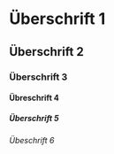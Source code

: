 # Überschrift 1
## Überschrift 2
### Überschrift 3
#### Übreschrift 4
##### Überschrift 5
###### Übeschrift 6